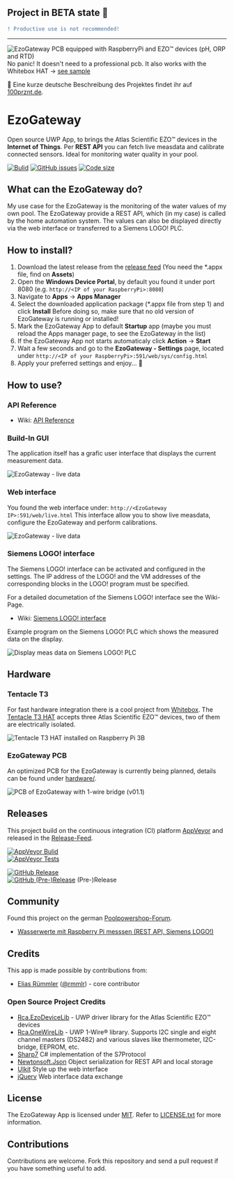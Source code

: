 ## Project in BETA state :construction:
```diff
! Productive use is not recommended!
```

---

![EzoGateway PCB equipped with RaspberryPi and EZO™ devices (pH, ORP and RTD)](hardware/img/assembly_sn001_side_ws.jpg "EzoGateway PCB equipped with RaspberryPi and EZO™ devices (pH, ORP and RTD)")
No panic! It doesn't need to a professional pcb. It also works with the Whitebox HAT -> [see sample](docu/img/wb-ezo-hat_small.jpg)

:pushpin: Eine kurze deutsche Beschreibung des Projektes findet ihr auf [100prznt.de](https://100prznt.de/pool/ezo-gateway/).

# EzoGateway
Open source UWP App, to brings the Atlas Scientific EZO™ devices in the __Internet of Things__. Per __REST API__ you can fetch live measdata and calibrate connected sensors.
Ideal for monitoring water quality in your pool.


[![Bulid](https://img.shields.io/appveyor/ci/100prznt/ezogateway.svg?logo=appveyor&style=popout-square)](https://ci.appveyor.com/project/100prznt/ezogateway)   [![GitHub issues](https://img.shields.io/github/issues/100prznt/EzoGateway?logo=github&style=popout-square)](https://github.com/100prznt/EzoGateway/issues)   [![Code size](https://img.shields.io/github/languages/code-size/100prznt/EzoGateway.svg?logo=github&style=popout-square)](#) 

## What can the EzoGateway do?
My use case for the EzoGateway is the monitoring of the water values of my own pool. The EzoGateway provide a REST API, which (in my case) is called by the home automation system.
The values can also be displayed directly via the web interface or transferred to a Siemens LOGO! PLC.

## How to install?
1. Download the latest release from the [release feed](https://github.com/100prznt/EzoGateway/releases/latest) (You need the \*.appx file, find on __Assets__)
2. Open the __Windows Device Portal__, by default you found it under port 8080 (e.g. `http://<IP of your RaspberryPi>:8080`)
3. Navigate to __Apps__ -> __Apps Manager__
4. Select the downloaded application package (\*.appx file from step 1) and click __Install__ Before doing so, make sure that no old version of EzoGateway is running or installed!
5. Mark the EzoGateway App to default __Startup__ app (maybe you must reload the Apps manager page, to see the EzoGateway in the list)
6. If the EzoGateway App not starts automaticaly click __Action__ -> __Start__
7. Wait a few seconds and go to the __EzoGateway - Settings__ page, located under `http://<IP of your RaspberryPi>:591/web/sys/config.html`
8. Apply your preferred settings and enjoy... :rocket:

## How to use?

### API Reference
* Wiki: [API Reference](https://github.com/100prznt/EzoGateway/wiki/API-Reference)

### Build-In GUI
The application itself has a grafic user interface that displays the current measurement data.

![EzoGateway - live data](docu/img/built-in-gui.jpg "EzoGateway build-in GUI.")

### Web interface
You found the web interface under: `http://<EzoGateway IP>:591/web/live.html`
This interface allow you to show live measdata, configure the EzoGateway and perform calibrations.

![EzoGateway - live data](docu/img/web-interface-live-data-1024x720.png "EzoGateway web interface shows live measurement data.")

### Siemens LOGO! interface
The Siemens LOGO! interface can be activated and configured in the settings. The IP address of the LOGO! and the VM addresses of the corresponding blocks in the LOGO! program must be specified.

For a detailed documetation of the Siemens LOGO! interface see the Wiki-Page.
* Wiki: [Siemens LOGO! interface](https://github.com/100prznt/EzoGateway/wiki/Siemens-LOGO!-interface)

Example program on the Siemens LOGO! PLC which shows the measured data on the display.

![Display meas data on Siemens LOGO! PLC](docu/img/logo-screen.png "Display meas data on Siemens LOGO! PLC")


## Hardware
### Tentacle T3
For fast hardware integration there is a cool project from [Whitebox](https://github.com/whitebox-labs). The [Tentacle T3 HAT](https://github.com/whitebox-labs/tentacle-raspi-oshw) accepts three Atlas Scientific EZO™ devices, two of them are electrically isolated.

![Tentacle T3 HAT installed on Raspberry Pi 3B](docu/img/wb-ezo-hat.jpg "Tentacle T3 HAT installed on Raspberry Pi 3B")

### EzoGateway PCB
An optimized PCB for the EzoGateway is currently being planned, details can be found under [hardware/](hardware/).

![PCB of EzoGateway with 1-wire bridge (v01.1)](hardware/img/rpi_opc_v01.1_top_black.png "PCB of EzoGateway with 1-wire bridge (v01.1)")

## Releases
This project build on the continuous integration (CI) platform [AppVeyor](https://www.appveyor.com/) and released in the [Release-Feed](https://github.com/100prznt/EzoGateway/releases).

[![AppVeyor Bulid](https://img.shields.io/appveyor/ci/100prznt/ezogateway.svg?logo=appveyor&style=popout-square)](https://ci.appveyor.com/project/100prznt/ezogateway)  
[![AppVeyor Tests](https://img.shields.io/appveyor/tests/100prznt/EzoGateway/master.svg?logo=appveyor&style=popout-square)](https://ci.appveyor.com/project/100prznt/EzoGateway/build/tests)

[![GitHub Release](https://img.shields.io/github/release/100prznt/EzoGateway.svg?logo=github&style=popout-square)](https://github.com/100prznt/EzoGateway/releases/latest)  
[![GitHub (Pre-)Release](https://img.shields.io/github/release/100prznt/EzoGateway/all.svg?logo=github&style=popout-square)](https://github.com/100prznt/EzoGateway/releases) (Pre-)Release

## Community
Found this project on the german [Poolpowershop-Forum](https://www.poolpowershop-forum.de/).
* [Wasserwerte mit Raspberry Pi messsen (REST API, Siemens LOGO!)](https://www.poolpowershop-forum.de/wasserpflege-poolpflege-hilfe-bei-wasserproblemen-im-pool/48401-wasserwerte-mit-raspberry-pi-messsen-rest-api-siemens-logo.html)

## Credits
This app is made possible by contributions from:
* [Elias Rümmler](http://www.100prznt.de) ([@rmmlr](https://github.com/rmmlr)) - core contributor

### Open Source Project Credits

* [Rca.EzoDeviceLib](https://github.com/100prznt/Rca.EzoDeviceLib) - UWP driver library for the Atlas Scientific EZO™ devices
* [Rca.OneWireLib](https://github.com/100prznt/Rca.OneWireLib) - UWP 1-Wire® library. Supports I2C single and eight channel masters (DS2482) and various slaves like thermometer, I2C-bridge, EEPROM, etc. 
* [Sharp7](http://snap7.sourceforge.net/) C# implementation of the S7Protocol
* [Newtonsoft.Json](https://www.newtonsoft.com/json) Object serialization for REST API and local storage
* [UIkit](https://github.com/uikit/uikit) Style up the web interface
* [jQuery](https://github.com/jquery/jquery) Web interface data exchange

## License
The EzoGateway App is licensed under [MIT](http://www.opensource.org/licenses/mit-license.php "Read more about the MIT license form"). Refer to [LICENSE.txt](https://github.com/100prznt/EzoGateway/blob/master/LICENSE.txt) for more information.

## Contributions
Contributions are welcome. Fork this repository and send a pull request if you have something useful to add.

